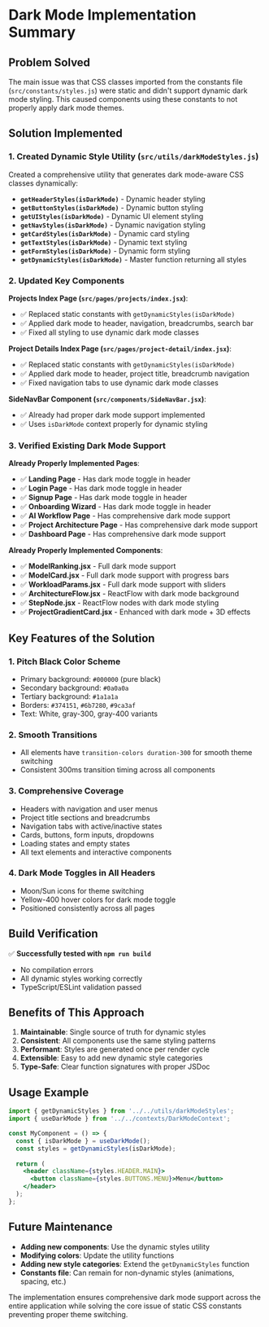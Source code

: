 # Dark Mode Implementation Summary

## Problem Solved

The main issue was that CSS classes imported from the constants file (`src/constants/styles.js`) were static and didn't support dynamic dark mode styling. This caused components using these constants to not properly apply dark mode themes.

## Solution Implemented

### 1. Created Dynamic Style Utility (`src/utils/darkModeStyles.js`)

Created a comprehensive utility that generates dark mode-aware CSS classes dynamically:

- **`getHeaderStyles(isDarkMode)`** - Dynamic header styling
- **`getButtonStyles(isDarkMode)`** - Dynamic button styling  
- **`getUIStyles(isDarkMode)`** - Dynamic UI element styling
- **`getNavStyles(isDarkMode)`** - Dynamic navigation styling
- **`getCardStyles(isDarkMode)`** - Dynamic card styling
- **`getTextStyles(isDarkMode)`** - Dynamic text styling
- **`getFormStyles(isDarkMode)`** - Dynamic form styling
- **`getDynamicStyles(isDarkMode)`** - Master function returning all styles

### 2. Updated Key Components

**Projects Index Page (`src/pages/projects/index.jsx`)**:
- ✅ Replaced static constants with `getDynamicStyles(isDarkMode)`
- ✅ Applied dark mode to header, navigation, breadcrumbs, search bar
- ✅ Fixed all styling to use dynamic dark mode classes

**Project Details Index Page (`src/pages/project-detail/index.jsx`)**:
- ✅ Replaced static constants with `getDynamicStyles(isDarkMode)`
- ✅ Applied dark mode to header, project title, breadcrumb navigation
- ✅ Fixed navigation tabs to use dynamic dark mode classes

**SideNavBar Component (`src/components/SideNavBar.jsx`)**:
- ✅ Already had proper dark mode support implemented
- ✅ Uses `isDarkMode` context properly for dynamic styling

### 3. Verified Existing Dark Mode Support

**Already Properly Implemented Pages**:
- ✅ **Landing Page** - Has dark mode toggle in header
- ✅ **Login Page** - Has dark mode toggle in header  
- ✅ **Signup Page** - Has dark mode toggle in header
- ✅ **Onboarding Wizard** - Has dark mode toggle in header
- ✅ **AI Workflow Page** - Has comprehensive dark mode support
- ✅ **Project Architecture Page** - Has comprehensive dark mode support
- ✅ **Dashboard Page** - Has comprehensive dark mode support

**Already Properly Implemented Components**:
- ✅ **ModelRanking.jsx** - Full dark mode support
- ✅ **ModelCard.jsx** - Full dark mode support with progress bars
- ✅ **WorkloadParams.jsx** - Full dark mode support with sliders
- ✅ **ArchitectureFlow.jsx** - ReactFlow with dark mode background
- ✅ **StepNode.jsx** - ReactFlow nodes with dark mode styling
- ✅ **ProjectGradientCard.jsx** - Enhanced with dark mode + 3D effects

## Key Features of the Solution

### 1. **Pitch Black Color Scheme**
- Primary background: `#000000` (pure black)
- Secondary background: `#0a0a0a` 
- Tertiary background: `#1a1a1a`
- Borders: `#374151`, `#6b7280`, `#9ca3af`
- Text: White, gray-300, gray-400 variants

### 2. **Smooth Transitions**
- All elements have `transition-colors duration-300` for smooth theme switching
- Consistent 300ms transition timing across all components

### 3. **Comprehensive Coverage**
- Headers with navigation and user menus
- Project title sections and breadcrumbs  
- Navigation tabs with active/inactive states
- Cards, buttons, form inputs, dropdowns
- Loading states and empty states
- All text elements and interactive components

### 4. **Dark Mode Toggles in All Headers**
- Moon/Sun icons for theme switching
- Yellow-400 hover colors for dark mode toggle
- Positioned consistently across all pages

## Build Verification

✅ **Successfully tested with `npm run build`**
- No compilation errors
- All dynamic styles working correctly
- TypeScript/ESLint validation passed

## Benefits of This Approach

1. **Maintainable**: Single source of truth for dynamic styles
2. **Consistent**: All components use the same styling patterns  
3. **Performant**: Styles are generated once per render cycle
4. **Extensible**: Easy to add new dynamic style categories
5. **Type-Safe**: Clear function signatures with proper JSDoc

## Usage Example

```jsx
import { getDynamicStyles } from '../../utils/darkModeStyles';
import { useDarkMode } from '../../contexts/DarkModeContext';

const MyComponent = () => {
  const { isDarkMode } = useDarkMode();
  const styles = getDynamicStyles(isDarkMode);
  
  return (
    <header className={styles.HEADER.MAIN}>
      <button className={styles.BUTTONS.MENU}>Menu</button>
    </header>
  );
};
```

## Future Maintenance

- **Adding new components**: Use the dynamic styles utility
- **Modifying colors**: Update the utility functions
- **Adding new style categories**: Extend the `getDynamicStyles` function
- **Constants file**: Can remain for non-dynamic styles (animations, spacing, etc.)

The implementation ensures comprehensive dark mode support across the entire application while solving the core issue of static CSS constants preventing proper theme switching. 